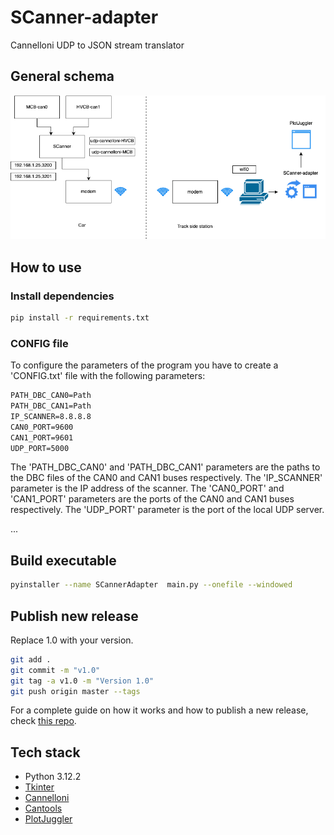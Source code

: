 # SCanner-adapter
Cannelloni UDP to JSON stream translator

## General schema
![General schema](img/general-schema.png)

## How to use
### Install dependencies
```bash
pip install -r requirements.txt
```

### CONFIG file
To configure the parameters of the program you have to create a 'CONFIG.txt' file with the following parameters:
```txt
PATH_DBC_CAN0=Path
PATH_DBC_CAN1=Path
IP_SCANNER=8.8.8.8
CAN0_PORT=9600
CAN1_PORT=9601
UDP_PORT=5000
```
The 'PATH_DBC_CAN0' and 'PATH_DBC_CAN1' parameters are the paths to the DBC files of the CAN0 and CAN1 buses respectively. The 'IP_SCANNER' parameter is the IP address of the scanner. The 'CAN0_PORT' and 'CAN1_PORT' parameters are the ports of the CAN0 and CAN1 buses respectively. The 'UDP_PORT' parameter is the port of the local UDP server.

...

## Build executable
```bash
pyinstaller --name SCannerAdapter  main.py --onefile --windowed
```


## Publish new release
Replace 1.0 with your version.
```bash
git add .         
git commit -m "v1.0"  
git tag -a v1.0 -m "Version 1.0"      
git push origin master --tags   
```   
For a complete guide on how it works and how to publish a new release, check [this repo](https://github.com/Paolo-Beci/pyinstaller-all-os-gh-action).

## Tech stack
- Python 3.12.2
- [Tkinter](https://docs.python.org/3/library/tkinter.html)
- [Cannelloni](https://github.com/mguentner/cannelloni)
- [Cantools](https://pypi.org/project/cantools/)
- [PlotJuggler](https://github.com/facontidavide/PlotJuggler)
